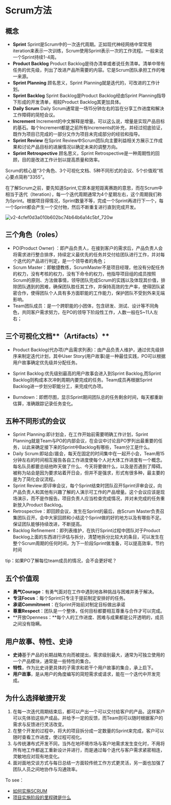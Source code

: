 # Scrum方法

## 概念

- **Sprint**
  Sprint是Scrum中的一次迭代周期。正如现代神经网络中常常用iteration来表示一次训练，Scrum使用Sprint表示一次的工作流程。一般来说一个Sprint持续1-4周。
- **Product Backlog**
  Product Backlog是待办清单或者说任务清单。清单中带有任务的优先级，列出了改进产品所需要的内容。它是Scrum团队承担工作的唯一来源。
- **Sprint Planning**
  顾名思义，Sprint Planning就是迭代的，可改进的工作计划。
- **Sprint Backlog**
  Sprint Backlog是Product Backlog经由Sprint Planning指导下形成的开发清单，相较Product Backlog其更加具体。
- **Daily Scrum**
  Daily Scrum通常是一场15分钟左右的旨在分享工作进度和解决工作障碍的简短会议。
- **Increment**
  Increment的中文解释是增量。可以这么说，增量是实现产品目标的基石。每个Increment都是之前所有Increments的补充，并经过彻底验证，既作为项目已完成的一部分又作为项目未完成部分的经验和指导。
- **Sprint Review**
  在Sprint Review中Scrum团队向主要利益相关方展示工作成果和讨论产品目标的进展情况以确定未来的调整方向。
- **Sprint Retrospective**
  顾名思义，Sprint Retrospective是一种周期性的回顾，目的是改进工作计划以提高质量和效率。

Scrum的核心是“3个角色、3个可视化文档、5种不同形式的会议、5个价值观”核心要点简称“3355”。

在了解Scrum之前，要先知道Sprint,它原本是短距离赛跑的意思，而在Scrum中相当于迭代（Iteration），每一个迭代周期通常为4个星期左右，这个周期我们称为Sprint。根据项目得情况，Sprint数量不等，完成一个Sprint再进行下一个，每一个Sprint都会产生一个交付物，然后不断重复进行直到完成开发。

![v2-4cfef0d3a010b602bc74b64b6a14c5bf_720w](https://nanak-img.oss-cn-beijing.aliyuncs.com/img/v2-4cfef0d3a010b602bc74b64b6a14c5bf_720w-1678093027264-2-1678093031953-4-1678093033532-6.webp)

## 三个角色（roles）

- PO(Product Owner) ：即产品负责人，在接到客户的需求后，产品负责人会将需求进行整合排序，持续定义最优先的任务并交付给团队进行工作，并对每个迭代的产品进行判定，是一个领导者的角色；
- Scrum Master：即敏捷教练，ScrumMaster不是项目经理，他没有分配任务的权力，没有考核的权力，没有下命令的权力，他指导项目组的成员按照Scrum的原则、方法做事情，领导团队完成Scrum的实践以及体现其价值，排除团队遇到的困难，确保团队胜任其工作，并保持高效的生产率，使得团队紧密合作，使得团队个人具有多方面职能的工作能力，保护团队不受到外来无端影响。
- Team团队成员：是一个跨职能的小团体，包含研发、测试、设计等不同角色，共同客户需求努力，在PO的领导下阶段性工作，人数一般在5~11人左右；

## 三个可视化文档**（Artifacts）**

- Product Backlog(代办项/产品需求列表)：由产品负责人维护，通过优先级排序来制定迭代计划，其中User Story(用户故事)是一种最佳实践，PO可以根据用户故事确定优先级并分配任务。

- Sprint Backlog:优先级别最高的用户故事会进入到Sprint Backlog,而Sprint Backlog则构成本次冲刺周期内要完成的任务。Team成员再根据Sprint Backlog进一步划分职能分工，来完成代办项。

- Burndown：即燃尽图，显示Sprint期间团队总的任务剩余时间，每天都重新估算，准确跟踪记录任务变化。

## **五种不同形式的会议**

* Sprint Planning:即计划会，在工作开始前需要明确工作计划，Sprint Planning就是Team与PO的内部会议，在会议中讨论且PO罗列出最重要的任务，以此来确定接下来的Sprint中Backlog有哪些，Team分工是什么。
* Daily Scrum:即站会/晨会，每天在固定的时间集中在一起开小会，Team用15分钟左右的时间相互报告各自工作进度使每个人对大体工作进度有一个概念。 每名队员都要总结他昨天做了什么、今天将要做什么，以及是否遇到了障碍。被称为站会是因为要求站着开日会，但并不是强求，形式有很多种，最主要的是为了简化会议流程。
* Sprint Review:即评审会议，每个Sprint结束时团队召开Sprint评审会议，向产品负责人和其他有兴趣了解的人演示可工作的产品增量。这个会议应该是现场演示，而不是作报告。项目负责人应当检查完成情况，并对未完成的任务重新放入Product Backlog。
* Retrospective：即回顾会议，发生在Sprint的最后，由Scrum Master负责召集团队召开。会中大家回顾和小结这个Sprint做的好的地方以及有哪些不足。保证团队能够持续改进，不断提高。
* Backlog Refinement：即列表维护，在执行Sprint过程中团队对于Product Backlog上面的东西进行评估与拆分，清楚地拆分比较大的条目，可以发生在整个Scrum周期的任何时间，为下一阶段Sprint做准备，可以提高效率，节约时间

tip：如果PO了解每位team成员的情况，会不会更好呢？

  ## **五个价值观**

- **勇气Courage**：有勇气面对在工作中遇到地各种挑战与困难并勇于解决。
- **专注Focus**：每个Sprint只专注于提前制定安排好的任务。
- **承诺Commitment**：在Sprint开始前对制定目标做出承诺
- **尊重Respect**：团队是一个整体，任何目标都要相互尊重与合作才可以完成。
- **开放Openness：**每个人的工作进度、困难与成果都是公开透明的，成员之间没有隐瞒。

## 用户故事、特性、史诗

- **史诗**基于产品的长期战略方向而被提出，需求级别最大，通常为可独立使用的一个产品模块，通常是一些特性的集合。
- **特性**，作为比史诗更具体的子需求和若干个用户故事的集合，承上启下。
- **用户故事**，是从用户的角度编写的简短需求或请求，能在一个迭代中开发完成。



## 为什么选择敏捷开发

1. 在每一次迭代周期结束后，都可以产出一个可以交付给客户的产品，这样客户可以先体验这些产成品，并给予一定的反馈，而Team则可以随时根据客户的需求与反馈进行灵活改变。
2. 在整个开发的过程中，将大的项目拆分成一定数量的Sprint来完成，客户可以随时查看工作进度，使过程可视化。
3. 与传统瀑布式开发不同，当外在地环境市场与客户地需求发生变化时，不用将所有地工作都返工重新设计并进行，而是通过每个迭代与客户需求紧密相连，灵敏地应对现有地变化。
4. 面对面地交谈方式与每日总结一方面较传统工作方式更灵活，另一面也加强了团队人员之间地协作与沟通效率。

To see：

* [如何实施SCRUM](https://www.zhihu.com/question/19638322)
* [项目实施阶段的里程碑是什么](https://docs.pingcode.com/ask/22408.html)